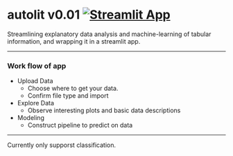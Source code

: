 # autolit v0.01 [![Streamlit App](https://static.streamlit.io/badges/streamlit_badge_black_white.svg)](https://share.streamlit.io/yemaney/autolit/main/main.py/)

Streamlining explanatory data analysis and machine-learning of tabular information, and wrapping it in a streamlit app.

---
### Work flow of app
- Upload Data
  - Choose where to get your data.
  - Confirm file type and import
- Explore Data
  - Observe interesting plots and basic data descriptions
- Modeling
  - Construct pipeline to predict on data
---

Currently only supporst classification.
